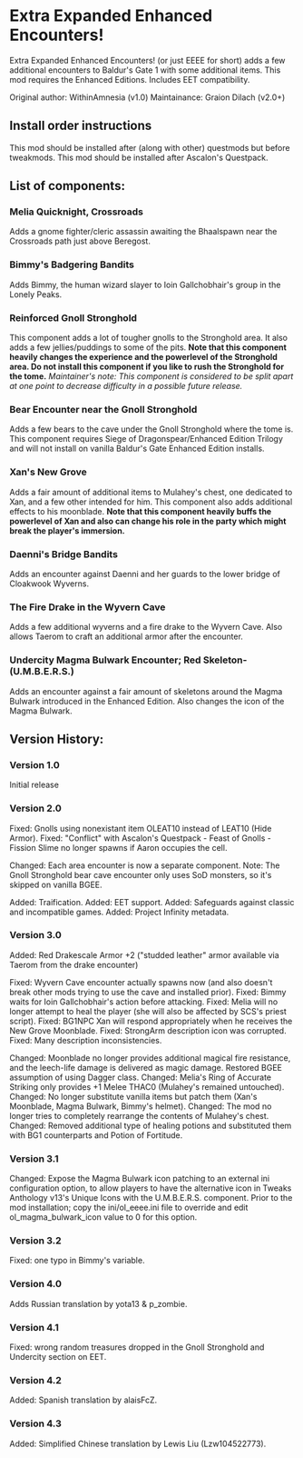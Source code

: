 # Extra Expanded Enhanced Encounters!

Extra Expanded Enhanced Encounters! (or just EEEE for short) adds a few additional encounters to Baldur's Gate 1 with some additional items.
This mod requires the Enhanced Editions.
Includes EET compatibility.

Original author: WithinAmnesia (v1.0)
Maintainance: Graion Dilach (v2.0+)

## Install order instructions

This mod should be installed after (along with other) questmods but before tweakmods.
This mod should be installed after Ascalon's Questpack.

## List of components:

### Melia Quicknight, Crossroads

Adds a gnome fighter/cleric assassin awaiting the Bhaalspawn near the Crossroads path just above Beregost.

### Bimmy's Badgering Bandits

Adds Bimmy, the human wizard slayer to Ioin Gallchobhair's group in the Lonely Peaks.

### Reinforced Gnoll Stronghold

This component adds a lot of tougher gnolls to the Stronghold area. It also adds a few jellies/puddings to some of the pits.
**Note that this component heavily changes the experience and the powerlevel of the Stronghold area. Do not install this component if you like to rush the Stronghold for the tome.**
*Maintainer's note: This component is considered to be split apart at one point to decrease difficulty in a possible future release.*

### Bear Encounter near the Gnoll Stronghold

Adds a few bears to the cave under the Gnoll Stronghold where the tome is.
This component requires Siege of Dragonspear/Enhanced Edition Trilogy and will not install on vanilla Baldur's Gate Enhanced Edition installs.

### Xan's New Grove

Adds a fair amount of additional items to Mulahey's chest, one dedicated to Xan, and a few other intended for him.
This component also adds additional effects to his moonblade.
**Note that this component heavily buffs the powerlevel of Xan and also can change his role in the party which might break the player's immersion.**

### Daenni's Bridge Bandits

Adds an encounter against Daenni and her guards to the lower bridge of Cloakwook Wyverns.

### The Fire Drake in the Wyvern Cave

Adds a few additional wyverns and a fire drake to the Wyvern Cave.
Also allows Taerom to craft an additional armor after the encounter.

### Undercity Magma Bulwark Encounter; Red Skeleton-(U.M.B.E.R.S.)

Adds an encounter against a fair amount of skeletons around the Magma Bulwark introduced in the Enhanced Edition.
Also changes the icon of the Magma Bulwark.

## Version History:

### Version 1.0

Initial release

### Version 2.0

Fixed: Gnolls using nonexistant item OLEAT10 instead of LEAT10 (Hide Armor).
Fixed: "Conflict" with Ascalon's Questpack - Feast of Gnolls - Fission Slime no longer spawns if Aaron occupies the cell.

Changed: Each area encounter is now a separate component.
Note: The Gnoll Stronghold bear cave encounter only uses SoD monsters, so it's skipped on vanilla BGEE.

Added: Traification.
Added: EET support.
Added: Safeguards against classic and incompatible games.
Added: Project Infinity metadata.

### Version 3.0

Added: Red Drakescale Armor +2 ("studded leather" armor available via Taerom from the drake encounter)

Fixed: Wyvern Cave encounter actually spawns now (and also doesn't break other mods trying to use the cave and installed prior).
Fixed: Bimmy waits for Ioin Gallchobhair's action before attacking.
Fixed: Melia will no longer attempt to heal the player (she will also be affected by SCS's priest script).
Fixed: BG1NPC Xan will respond appropriately when he receives the New Grove Moonblade.
Fixed: StrongArm description icon was corrupted.
Fixed: Many description inconsistencies.

Changed: Moonblade no longer provides additional magical fire resistance, and the leech-life damage is delivered as magic damage. Restored BGEE assumption of using Dagger class.
Changed: Melia's Ring of Accurate Striking only provides +1 Melee THAC0 (Mulahey's remained untouched).
Changed: No longer substitute vanilla items but patch them (Xan's Moonblade, Magma Bulwark, Bimmy's helmet).
Changed: The mod no longer tries to completely rearrange the contents of Mulahey's chest.
Changed: Removed additional type of healing potions and substituted them with BG1 counterparts and Potion of Fortitude.

### Version 3.1

Changed: Expose the Magma Bulwark icon patching to an external ini configuration option, to allow players to have the alternative icon in Tweaks Anthology v13's Unique Icons with the U.M.B.E.R.S. component. Prior to the mod installation; copy the ini/ol_eeee.ini file to override and edit ol_magma_bulwark_icon value to 0 for this option.

### Version 3.2

Fixed: one typo in Bimmy's variable.

### Version 4.0

Adds Russian translation by yota13 & p_zombie.

### Version 4.1

Fixed: wrong random treasures dropped in the Gnoll Stronghold and Undercity section on EET.

### Version 4.2

Added: Spanish translation by alaisFcZ.

### Version 4.3

Added: Simplified Chinese translation by Lewis Liu (Lzw104522773).

